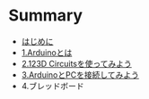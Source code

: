 # Summary

* [はじめに](README.md)
* [1.Arduinoとは](chapter1.md)
* [2.123D Circuitsを使ってみよう](chapter2.md)
* [3.ArduinoとPCを接続してみよう](chapter3.md)
* 4.ブレッドボード

